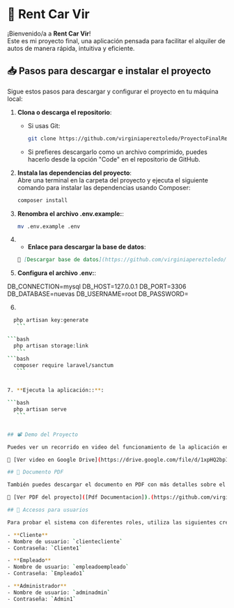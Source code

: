 
# 🚗 Rent Car Vir

¡Bienvenido/a a **Rent Car Vir**!  
Este es mi proyecto final, una aplicación pensada para facilitar el alquiler de autos de manera rápida, intuitiva y eficiente.

## 📥 Pasos para descargar e instalar el proyecto

Sigue estos pasos para descargar y configurar el proyecto en tu máquina local:

1. **Clona o descarga el repositorio**:
   - Si usas Git:  
     ```bash
     git clone https://github.com/virginiapereztoledo/ProyectoFinalRentCarVir.git
     ```
   - Si prefieres descargarlo como un archivo comprimido, puedes hacerlo desde la opción "Code" en el repositorio de GitHub.

2. **Instala las dependencias del proyecto**:  
   Abre una terminal en la carpeta del proyecto y ejecuta el siguiente comando para instalar las dependencias usando Composer:
   ```bash
   composer install

3. **Renombra el archivo .env.example:**:
     ```bash
     mv .env.example .env
     ```
4. - **Enlace para descargar la base de datos**: 
   ```markdown
   🔗 [Descargar base de datos](https://github.com/virginiapereztoledo/ProyectoFinalRentCarVir/blob/master/Base%20de%20Datos/nuevas.sql)

5. **Configura el archivo .env:**:

DB_CONNECTION=mysql
DB_HOST=127.0.0.1
DB_PORT=3306
DB_DATABASE=nuevas
DB_USERNAME=root
DB_PASSWORD=

6.

  ```bash
    php artisan key:generate
     ```

 ```bash
    php artisan storage:link
     ```
```bash
    composer require laravel/sanctum
     ```
  

7. **Ejecuta la aplicación::**:

```bash
    php artisan serve
     ```


## 📽️ Demo del Proyecto

Puedes ver un recorrido en video del funcionamiento de la aplicación en el siguiente enlace:

🔗 [Ver video en Google Drive](https://drive.google.com/file/d/1xpHQ2bpIE_KSQbiXiFRytdyKO_XrycKt/view?usp=drive_link)

## 📄 Documento PDF

También puedes descargar el documento en PDF con más detalles sobre el proyecto en el siguiente enlace:

🔗 [Ver PDF del proyecto]([Pdf Documentacion]).(https://github.com/virginiapereztoledo/ProyectoFinalRentCarVir/blob/master/Documentacion/ProyectoIntegrado.pdf).

## 🔑 Accesos para usuarios

Para probar el sistema con diferentes roles, utiliza las siguientes credenciales:

- **Cliente**  
  - Nombre de usuario: `clientecliente`  
  - Contraseña: `Cliente1`

- **Empleado**  
  - Nombre de usuario: `empleadoempleado`  
  - Contraseña: `Empleado1`

- **Administrador**  
  - Nombre de usuario: `adminadmin`  
  - Contraseña: `Admin1`
